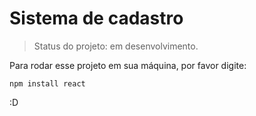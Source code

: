 <h1> Sistema de cadastro </h1>

> Status do projeto: em desenvolvimento.

Para rodar esse projeto em sua máquina, por favor digite:

```
npm install react
```

:D
